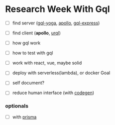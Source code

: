 # Research Week With Gql

- [ ] find server ([gql-yoga](https://github.com/dotansimha/graphql-yoga), [apollo](https://github.com/apollographql/apollo-server), [gql-express](https://github.com/graphql/express-graphql))
- [ ] find client (**apollo**, [urql](https://github.com/FormidableLabs/urql))
- [ ] how gql work
- [ ] how to test with gql
- [ ] work with react, vue, maybe solid
- [ ] deploy with serverless(lambda), or docker
      Goal

- [ ] self document?
- [ ] reduce human interface (with [codegen](https://www.graphql-code-generator.com/))

### optionals

- [ ] with [prisma](https://www.prisma.io/)
